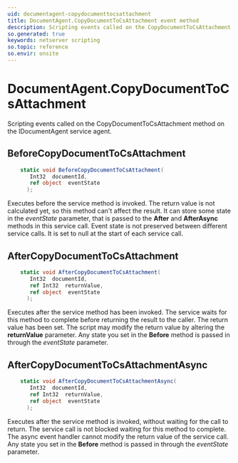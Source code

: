 ```yaml
---
uid: documentagent-copydocumenttocsattachment
title: DocumentAgent.CopyDocumentToCsAttachment event method
description: Scripting events called on the CopyDocumentToCsAttachment method on the DocumentAgent service agent.
so.generated: true
keywords: netserver scripting
so.topic: reference
so.envir: onsite
---
```

# DocumentAgent.CopyDocumentToCsAttachment

Scripting events called on the <see cref='M:SuperOffice.CRM.Services.IDocumentAgent.CopyDocumentToCsAttachment'>CopyDocumentToCsAttachment</see> method on the <see cref='IDocumentAgent'>IDocumentAgent</see>  service agent.

## BeforeCopyDocumentToCsAttachment
```cs
    static void BeforeCopyDocumentToCsAttachment(
       Int32  documentId,
       ref object  eventState
      );
```
Executes before the service method is invoked.
The return value is not calculated yet, so this method can't affect the result.
It can store some state in the *eventState* parameter, that is passed to the **After** and **AfterAsync** methods in this service call.
Event state is not preserved between different service calls. It is set to null at the start of each service call.
## AfterCopyDocumentToCsAttachment
```cs
    static void AfterCopyDocumentToCsAttachment(
       Int32  documentId,
       ref Int32  returnValue,
       ref object  eventState
      );
```
Executes after the service method has been invoked. The service waits for this method to complete before returning the result to the caller.
The return value has been set. The script may modify the return value by altering the **returnValue** parameter.
Any state you set in the **Before** method is passed in through the *eventState* parameter.
## AfterCopyDocumentToCsAttachmentAsync
```cs
    static void AfterCopyDocumentToCsAttachmentAsync(
       Int32  documentId,
       ref Int32  returnValue,
       ref object  eventState
      );
```
Executes after the service method is invoked, without waiting for the call to return.
The service call is not blocked waiting for this method to complete.
The async event handler cannot modify the return value of the service call.
Any state you set in the **Before** method is passed in through the *eventState* parameter.

